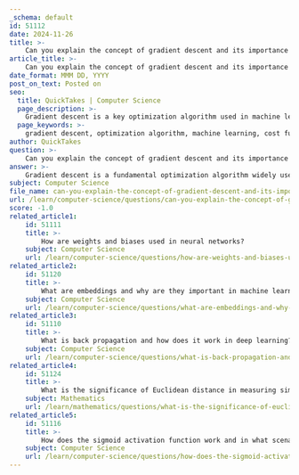 ```yaml
---
_schema: default
id: 51112
date: 2024-11-26
title: >-
    Can you explain the concept of gradient descent and its importance in training models?
article_title: >-
    Can you explain the concept of gradient descent and its importance in training models?
date_format: MMM DD, YYYY
post_on_text: Posted on
seo:
  title: QuickTakes | Computer Science
  page_description: >-
    Gradient descent is a key optimization algorithm used in machine learning to minimize the cost function by adjusting model parameters in the direction of the negative gradient, ensuring efficient training of models like neural networks.
  page_keywords: >-
    gradient descent, optimization algorithm, machine learning, cost function, model training, parameter update, learning rate, neural networks, convex functions, local minimum, overfitting, computational cost, iterative process
author: QuickTakes
question: >-
    Can you explain the concept of gradient descent and its importance in training models?
answer: >-
    Gradient descent is a fundamental optimization algorithm widely used in machine learning and deep learning to minimize the cost function, which quantifies the difference between the predicted outputs of a model and the actual outputs. The primary goal of gradient descent is to iteratively adjust the model parameters in the direction of the negative gradient of the cost function, thereby finding the optimal set of parameters that minimize the cost.\n\n### How Gradient Descent Works\n\n1. **Initialization**: The process begins with an initial guess for the parameters, often randomly chosen.\n2. **Gradient Calculation**: At each iteration, the algorithm computes the gradient of the cost function with respect to the parameters. This gradient indicates the direction of the steepest ascent in the cost function.\n3. **Parameter Update**: The parameters are then updated by moving in the opposite direction of the gradient, scaled by a factor known as the learning rate. This can be expressed mathematically as:\n   $$\n   \theta = \theta - \gamma \nabla J(\theta)\n   $$\n   where $\theta$ represents the parameters, $\gamma$ is the learning rate, and $\nabla J(\theta)$ is the gradient of the cost function.\n\n4. **Iteration**: Steps 2 and 3 are repeated until the algorithm converges, meaning the changes in the cost function or the parameters become negligible.\n\n### Importance of Gradient Descent\n\n- **Efficiency**: Gradient descent is particularly efficient for high-dimensional spaces, making it suitable for training complex models like neural networks.\n- **Flexibility**: It can be applied to a variety of machine learning algorithms and is easy to implement.\n- **Convergence**: For convex cost functions, gradient descent can reliably find the global minimum. However, in non-convex scenarios, it may converge to a local minimum, which can be a limitation.\n\n### Challenges\n\n- **Learning Rate**: Choosing an appropriate learning rate is crucial. A rate that is too high can lead to divergence, while a rate that is too low can result in slow convergence.\n- **Overfitting**: If the model is too complex or the learning rate is too high, gradient descent can lead to overfitting, where the model performs well on training data but poorly on unseen data.\n- **Computational Cost**: For large datasets, the convergence rate can be slow, making the algorithm computationally expensive.\n\nIn summary, gradient descent is a cornerstone of training machine learning models, enabling them to learn from data by minimizing errors between predicted and actual results. Understanding its mechanics and implications is essential for anyone working in the field of machine learning.
subject: Computer Science
file_name: can-you-explain-the-concept-of-gradient-descent-and-its-importance-in-training-models.md
url: /learn/computer-science/questions/can-you-explain-the-concept-of-gradient-descent-and-its-importance-in-training-models
score: -1.0
related_article1:
    id: 51111
    title: >-
        How are weights and biases used in neural networks?
    subject: Computer Science
    url: /learn/computer-science/questions/how-are-weights-and-biases-used-in-neural-networks
related_article2:
    id: 51120
    title: >-
        What are embeddings and why are they important in machine learning?
    subject: Computer Science
    url: /learn/computer-science/questions/what-are-embeddings-and-why-are-they-important-in-machine-learning
related_article3:
    id: 51110
    title: >-
        What is back propagation and how does it work in deep learning?
    subject: Computer Science
    url: /learn/computer-science/questions/what-is-back-propagation-and-how-does-it-work-in-deep-learning
related_article4:
    id: 51124
    title: >-
        What is the significance of Euclidean distance in measuring similarity?
    subject: Mathematics
    url: /learn/mathematics/questions/what-is-the-significance-of-euclidean-distance-in-measuring-similarity
related_article5:
    id: 51116
    title: >-
        How does the sigmoid activation function work and in what scenarios is it used?
    subject: Computer Science
    url: /learn/computer-science/questions/how-does-the-sigmoid-activation-function-work-and-in-what-scenarios-is-it-used
---
```


&nbsp;